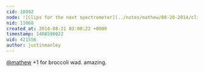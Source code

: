 ```yaml
---
cid: 10092
node: ![Clips for the next spectrometer](../notes/mathew/08-20-2014/clips-for-the-next-spectrometer)
nid: 11068
created_at: 2014-08-21 03:00:22 +0000
timestamp: 1408590022
uid: 421556
author: justinmanley
---
```


[@mathew](/profile/mathew) +1 for broccoli wad.  amazing.
